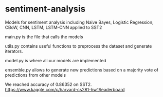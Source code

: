 # sentiment-analysis
Models for sentiment analysis including Naive Bayes, Logistic Regression, CBoW, CNN, 
LSTM, LSTM-CNN applied to SST2

main.py is the file that calls the models

utils.py contains useful functions to preprocess the dataset and generate iterators.

model.py is where all our models are implemented

ensemble.py allows to generate new predictions based on a majority vote of predictions from other models

We reached accuracy of 0.86352 on SST2.
https://www.kaggle.com/c/harvard-cs281-hw1/leaderboard


